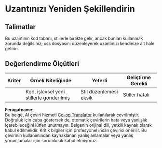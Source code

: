 <!--
CO_OP_TRANSLATOR_METADATA:
{
  "original_hash": "e3c6f2a03c2336e60412612d870af547",
  "translation_date": "2025-08-25T23:43:11+00:00",
  "source_file": "5-browser-extension/1-about-browsers/assignment.md",
  "language_code": "tr"
}
-->
# Uzantınızı Yeniden Şekillendirin

## Talimatlar

Bu uzantının kod tabanı, stillerle birlikte gelir, ancak bunları kullanmak zorunda değilsiniz; css dosyasını düzenleyerek uzantınızı kendinize ait hale getirin.

## Değerlendirme Ölçütleri

| Kriter   | Örnek Niteliğinde                          | Yeterli               | Geliştirme Gerekli |
| -------- | ------------------------------------------ | --------------------- | ------------------ |
|          | Kod, işlevsel yeni stillerle gönderilmiş   | Stil düzenlemesi eksik| Stiller hatalı     |

**Feragatname**:  
Bu belge, AI çeviri hizmeti [Co-op Translator](https://github.com/Azure/co-op-translator) kullanılarak çevrilmiştir. Doğruluk için çaba göstersek de, otomatik çevirilerin hata veya yanlışlık içerebileceğini lütfen unutmayın. Belgenin orijinal dili, yetkili kaynak olarak kabul edilmelidir. Kritik bilgiler için profesyonel insan çevirisi önerilir. Bu çevirinin kullanımından kaynaklanan yanlış anlamalar veya yanlış yorumlamalar için sorumluluk kabul etmiyoruz.